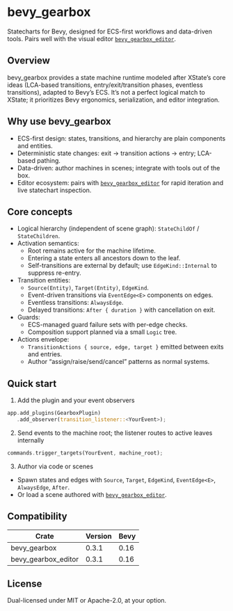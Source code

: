 # bevy_gearbox

Statecharts for Bevy, designed for ECS-first workflows and data-driven tools. Pairs well with the visual editor [`bevy_gearbox_editor`](https://github.com/DEMIURGE-studio/bevy_gearbox_editor).

## Overview

bevy_gearbox provides a state machine runtime modeled after XState’s core ideas (LCA-based transitions, entry/exit/transition phases, eventless transitions), adapted to Bevy’s ECS. It’s not a perfect logical match to XState; it prioritizes Bevy ergonomics, serialization, and editor integration.

## Why use bevy_gearbox

- ECS-first design: states, transitions, and hierarchy are plain components and entities.
- Deterministic state changes: exit → transition actions → entry; LCA-based pathing.
- Data-driven: author machines in scenes; integrate with tools out of the box.
- Editor ecosystem: pairs with [`bevy_gearbox_editor`](https://github.com/DEMIURGE-studio/bevy_gearbox_editor) for rapid iteration and live statechart inspection.

## Core concepts

- Logical hierarchy (independent of scene graph): `StateChildOf` / `StateChildren`.
- Activation semantics:
  - Root remains active for the machine lifetime.
  - Entering a state enters all ancestors down to the leaf.
  - Self-transitions are external by default; use `EdgeKind::Internal` to suppress re-entry.
- Transition entities:
  - `Source(Entity)`, `Target(Entity)`, `EdgeKind`.
  - Event-driven transitions via `EventEdge<E>` components on edges.
  - Eventless transitions: `AlwaysEdge`.
  - Delayed transitions: `After { duration }` with cancellation on exit.
- Guards:
  - ECS-managed guard failure sets with per-edge checks.
  - Composition support planned via a small `Logic` tree.
- Actions envelope:
  - `TransitionActions { source, edge, target }` emitted between exits and entries.
  - Author “assign/raise/send/cancel” patterns as normal systems.

## Quick start

1) Add the plugin and your event observers

```rust
app.add_plugins(GearboxPlugin)
   .add_observer(transition_listener::<YourEvent>);
```

2) Send events to the machine root; the listener routes to active leaves internally

```rust
commands.trigger_targets(YourEvent, machine_root);
```

3) Author via code or scenes

- Spawn states and edges with `Source`, `Target`, `EdgeKind`, `EventEdge<E>`, `AlwaysEdge`, `After`.
- Or load a scene authored with [`bevy_gearbox_editor`](https://github.com/DEMIURGE-studio/bevy_gearbox_editor).

## Compatibility

| Crate               | Version | Bevy |
|---------------------|---------|------|
| bevy_gearbox        | 0.3.1   | 0.16 |
| bevy_gearbox_editor | 0.3.1   | 0.16 |

## License

Dual-licensed under MIT or Apache-2.0, at your option.
